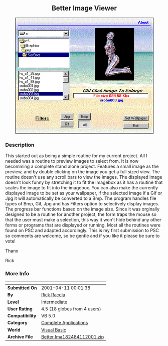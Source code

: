 ﻿<div align="center">

## Better Image Viewer

<img src="PIC20014112126203317.gif">
</div>

### Description

This started out as being a simple routine for my current project. All I needed was a routine to preview images to select from. It is now becomming a complete stand alone project. Features a small image as the preview, and by double clicking on the image you get a full sized view. The routine doesn't use any scroll bars to view the images.  The displayed image doesn't look funny by stretching it to fit the imagebox as it has a routine that scales the image to fit into the imagebox. You can also make the currently displayed image to be set as your wallpaper, if the selected image if a Gif or Jpg it will automatically be converted to a Bmp. The program handles file types of Bmp, Gif, Jpg and has Filters option to selectively display images. The progress bar functions based on the image size. Since it was orginally designed to be a routine for another project, the form traps the mouse so that the user must make a selection, this way it won't hide behind any other forms or programs that are displayed or running. Most all the routines were found on PSC and adapted accordingly. This is my first submission to PSC so comments are welcome, so be gentle and if you like it please be sure to vote!

Thanx

Rick
 
### More Info
 


<span>             |<span>
---                |---
**Submitted On**   |2001-04-11 00:01:38
**By**             |[Rick Racela](https://github.com/Planet-Source-Code/PSCIndex/blob/master/ByAuthor/rick-racela.md)
**Level**          |Intermediate
**User Rating**    |4.5 (18 globes from 4 users)
**Compatibility**  |VB 5\.0
**Category**       |[Complete Applications](https://github.com/Planet-Source-Code/PSCIndex/blob/master/ByCategory/complete-applications__1-27.md)
**World**          |[Visual Basic](https://github.com/Planet-Source-Code/PSCIndex/blob/master/ByWorld/visual-basic.md)
**Archive File**   |[Better Ima182484112001\.zip](https://github.com/Planet-Source-Code/rick-racela-better-image-viewer__1-22328/archive/master.zip)








